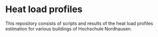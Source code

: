 # Heat load profiles

This repository consists of scripts and results of the heat load profiles estimation for various buildings of Hochschule Nordhausen.
